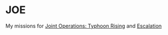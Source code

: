 JOE
===

My missions for [Joint Operations: Typhoon Rising][1] and [Escalation][2]

[1]: http://store.steampowered.com/app/32690/
[2]: http://store.steampowered.com/app/32700/

